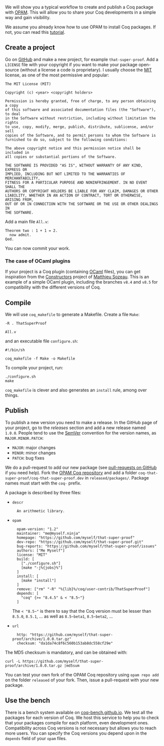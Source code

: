 We will show you a typical workflow to create and publish a Coq package with [OPAM](http://opam.ocamlpro.com/). This will allow you to share your Coq developments in a simple way and gain visibility.

We assume you already know how to use OPAM to install Coq packages. If not, you can read this [tutorial](http://coq-blog.clarus.me/use-opam-for-coq.html).

## Create a project
Go on [GitHub](https://github.com/) and make a new project, for example `that-super-proof`. Add a `LICENSE` file with your copyright if you want to make your package open-source (without a license a code is proprietary). I usually choose the [MIT](http://opensource.org/licenses/MIT) license, as one of the most permissive and popular:

    The MIT License (MIT)

    Copyright (c) <year> <copyright holders>

    Permission is hereby granted, free of charge, to any person obtaining a copy
    of this software and associated documentation files (the "Software"), to deal
    in the Software without restriction, including without limitation the rights
    to use, copy, modify, merge, publish, distribute, sublicense, and/or sell
    copies of the Software, and to permit persons to whom the Software is
    furnished to do so, subject to the following conditions:

    The above copyright notice and this permission notice shall be included in
    all copies or substantial portions of the Software.

    THE SOFTWARE IS PROVIDED "AS IS", WITHOUT WARRANTY OF ANY KIND, EXPRESS OR
    IMPLIED, INCLUDING BUT NOT LIMITED TO THE WARRANTIES OF MERCHANTABILITY,
    FITNESS FOR A PARTICULAR PURPOSE AND NONINFRINGEMENT. IN NO EVENT SHALL THE
    AUTHORS OR COPYRIGHT HOLDERS BE LIABLE FOR ANY CLAIM, DAMAGES OR OTHER
    LIABILITY, WHETHER IN AN ACTION OF CONTRACT, TORT OR OTHERWISE, ARISING FROM,
    OUT OF OR IN CONNECTION WITH THE SOFTWARE OR THE USE OR OTHER DEALINGS IN
    THE SOFTWARE.

Add a main file `All.v`:

    Theorem two : 1 + 1 = 2.
      now admit.
    Qed.

You can now commit your work.

### The case of OCaml plugins
If your project is a Coq plugin (containing [OCaml](https://ocaml.org/) files), you can get inspiration from the [Constructors](https://github.com/mattam82/Constructors) project of [Matthieu Sozeau](http://www.pps.univ-paris-diderot.fr/~sozeau/). This is an example of a simple OCaml plugin, including the branches `v8.4` and `v8.5` for compatibility with the different versions of Coq.

## Compile
We will use `coq_makefile` to generate a Makefile. Create a file `Make`:

    -R . ThatSuperProof

    All.v

and an executable file `configure.sh`:

    #!/bin/sh

    coq_makefile -f Make -o Makefile

To compile your project, run:

    ./configure.sh
    make

`coq_makefile` is clever and also generates an `install` rule, among over things.

## Publish
To publish a new version you need to make a release. In the GitHub page of your project, go to the *releases* section and add a new release named `1.0.0`. People tend to use the [SemVer](http://semver.org/) convention for the version names, as `MAJOR.MINOR.PATCH`:

* `MAJOR`: major changes
* `MINOR`: minor changes
* `PATCH`: bug fixes

We do a pull-request to add our new package (see [pull-requests on GitHub](https://help.github.com/articles/using-pull-requests/) if you need help). Fork the [OPAM Coq repository](https://github.com/coq/opam-coq-archive) and add a folder `coq-that-super-proof/coq-that-super-proof.dev` in `released/packages/`. Package names must start with the `coq-` prefix.

A package is described by three files:

* `descr`

        An arithmetic library.

* `opam`

        opam-version: "1.2"
        maintainer: "me@myself.ninja"
        homepage: "https://github.com/myself/that-super-proof"
        dev-repo: "https://github.com/myself/that-super-proof.git"
        bug-reports: "https://github.com/myself/that-super-proof/issues"
        authors: ["Me Myself"]
        license: "MIT"
        build: [
          ["./configure.sh"]
          [make "-j%{jobs}%"]
        ]
        install: [
          [make "install"]
        ]
        remove: ["rm" "-R" "%{lib}%/coq/user-contrib/ThatSuperProof"]
        depends: [
          "coq" {>= "8.4.5" & < "8.5~"}
        ]

  The `< "8.5~"` is there to say that the Coq version must be lesser than `8.5.0`, `8.5.1`, ... as well as `8.5~beta1`, `8.5~beta2`, ...

* `url`

        http: "https://github.com/myself/that-super-proof/archive/1.0.0.tar.gz"
        checksum: "da1da74c8f6c560b153ab8dc558cf29e"

The MD5 checksum is mandatory, and can be obtained with:

    curl -L https://github.com/myself/that-super-proof/archive/1.0.0.tar.gz |md5sum

You can test your own fork of the OPAM Coq repository using `opam repo add` on the folder `released` of your fork. Then, issue a pull-request with your new package.

## Use the bench
There is a bench system available on [coq-bench.github.io](http://coq-bench.github.io/). We test all the packages for each version of Coq. We host this service to help you to check that your packages compile for each platform, even development ones. Compatibility across Coq versions is not necessary but allows you to reach more users. You can specify the Coq versions you depend upon in the `depends` field of your `opam` files.
